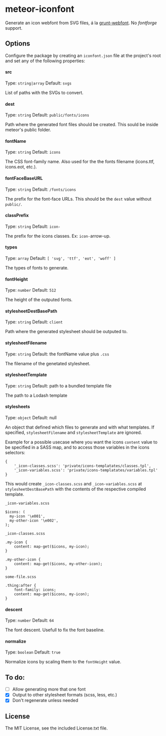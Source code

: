 # meteor-iconfont


Generate an icon webfont from SVG files, á la [grunt-webfont](https://github.com/sapegin/grunt-webfont). No _fontforge_ support.

## Options

Configure the package by creating an `iconfont.json` file at the project's root and set any of the following properties:

#### src

Type: `string|array` Default: `svgs`

List of paths with the SVGs to convert.

#### dest

Type: `string` Default: `public/fonts/icons`

Path where the generated font files should be created. This sould be inside meteor's public folder.

#### fontName

Type: `string` Default: `icons`

The CSS font-family name. Also used for the the fonts filename (icons.ttf, icons.eot, etc.).

#### fontFaceBaseURL

Type: `string` Default: `/fonts/icons`

The prefix for the font-face URLs. This should be the `dest` value without `public/`.

#### classPrefix

Type: `string` Default: `icon-`

The prefix for the icons classes. Ex: `icon-`arrow-up.

#### types

Type: `array` Default: `[ 'svg', 'ttf', 'eot', 'woff' ]`

The types of fonts to generate.

#### fontHeight

Type: `number` Default: `512`

The height of the outputed fonts.

#### stylesheetDestBasePath

Type: `string` Default: `client`

Path where the generated stylesheet should be outputed to.

#### stylesheetFilename

Type: `string` Default: the fontName value plus `.css`

The filename of the genetated stylesheet.

#### stylesheetTemplate

Type: `string` Default: path to a bundled template file

The path to a Lodash template

#### stylesheets

Type: `object` Default: null

An object that defined which files to generate and with what templates. If specified, `stylesheetFilename` and `stylesheetTemplate` are ignored.

Example for a possible usecase where you want the icons `content` value to be specified in a SASS map, and to access those variables in the icons selectors:

```
{
	'_icon-classes.scss': 'private/icons-templatates/classes.tpl',
	'_icon-variables.scss': 'private/icons-templatates/variables.tpl'
}
```

This would create `_icon-classes.scss` and `_icon-variables.scss` at `stylesheetDestBasePath` with the contents of the respective compiled template.


`_icon-variables.scss`

```
$icons: (
  my-icon '\e001',
  my-other-icon '\e002',
);
```

`_icon-classes.scss`

```
.my-icon {
	content: map-get($icons, my-icon);
}

.my-other-icon {
	content: map-get($icons, my-other-icon);
}
```

`some-file.scss`

```
.thing:after {
	font-family: icons;
	content: map-get($icons, my-icon);
}
```

#### descent

Type: `number` Default: `64`

The font descent. Usefull to fix the font baseline.

#### normalize

Type: `boolean` Default: `true`

Normalize icons by scaling them to the `fontHeight` value.


## To do:

* [ ] Allow generating more that one font
* [x] Output to other stylesheet formats (scss, less, etc.)
* [x] Don't regenerate unless needed

## License

The MIT License, see the included License.txt file.
